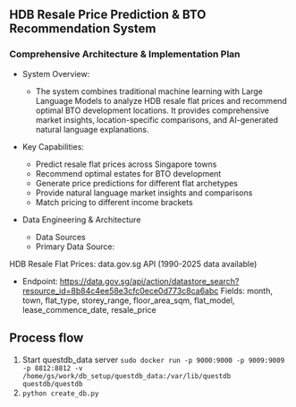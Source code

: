 ## HDB Resale Price Prediction & BTO Recommendation System

### Comprehensive Architecture & Implementation Plan

- System Overview:
    - The system combines traditional machine learning with Large Language Models to analyze HDB resale flat prices and recommend optimal BTO development locations. It provides comprehensive market insights, location-specific comparisons, and AI-generated natural language explanations.
- Key Capabilities:

    - Predict resale flat prices across Singapore towns
    - Recommend optimal estates for BTO development
    - Generate price predictions for different flat archetypes
    - Provide natural language market insights and comparisons
    - Match pricing to different income brackets

- Data Engineering & Architecture
    - Data Sources
    - Primary Data Source:

HDB Resale Flat Prices: data.gov.sg API (1990-2025 data available)

- Endpoint: https://data.gov.sg/api/action/datastore_search?resource_id=8b84c4ee58e3cfc0ece0d773c8ca6abc
Fields: month, town, flat_type, storey_range, floor_area_sqm, flat_model, lease_commence_date, resale_price

## Process flow
1. Start questdb_data server
```sudo docker run -p 9000:9000 -p 9009:9009 -p 8812:8812 -v /home/gs/work/db_setup/questdb_data:/var/lib/questdb questdb/questdb```
2. ```python create_db.py```

